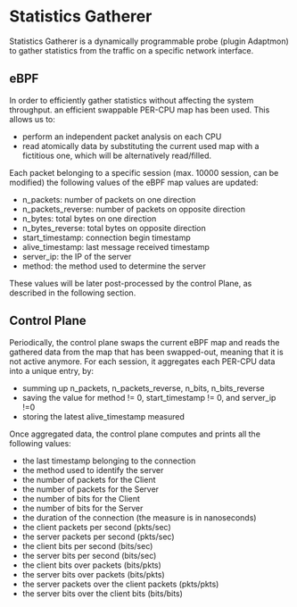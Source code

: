 # Statistics Gatherer

Statistics Gatherer is a dynamically programmable probe (plugin Adaptmon) to gather statistics from the traffic on a specific network interface.

## eBPF

In order to efficiently gather statistics without affecting the system throughput. an efficient swappable PER-CPU map has been used. This allows us to:

* perform an independent packet analysis on each CPU
* read atomically data by substituting the current used map with a fictitious one, which will be alternatively read/filled.

Each packet belonging to a specific session (max. 10000 session, can be modified) the following values of the eBPF map values are updated:

* n_packets: number of packets on one direction
* n_packets_reverse: number of packets on opposite direction
* n_bytes: total bytes on one direction
* n_bytes_reverse: total bytes on opposite direction
* start_timestamp: connection begin timestamp
* alive_timestamp: last message received timestamp
* server_ip: the IP of the server
* method: the method used to determine the server

These values will be later post-processed by the control Plane, as described in the following section.

## Control Plane

Periodically, the control plane swaps the current eBPF map and reads the gathered data from the map that has been swapped-out, meaning that it is not active anymore.
For each session, it aggregates each PER-CPU data into a unique entry, by:

* summing up n_packets, n_packets_reverse, n_bits, n_bits_reverse
* saving the value for method != 0, start_timestamp != 0, and server_ip !=0
* storing the latest alive_timestamp measured

Once aggregated data, the control plane computes and prints all the following values:

* the last timestamp belonging to the connection
* the method used to identify the server
* the number of packets for the Client
* the number of packets for the Server
* the number of bits for the Client
* the number of bits for the Server
* the duration of the connection (the measure is in nanoseconds)
* the client packets per second (pkts/sec)
* the server packets per second (pkts/sec)
* the client bits per second (bits/sec)
* the server bits per second (bits/sec)
* the client bits over packets (bits/pkts)
* the server bits over packets (bits/pkts)
* the server packets over the client packets (pkts/pkts)
* the server bits over the client bits (bits/bits)
